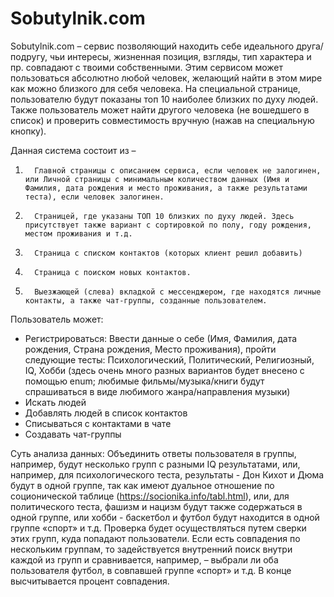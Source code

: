 # Sobutylnik.com
Sobutylnik.com – сервис позволяющий находить себе идеального друга/подругу, чьи интересы, жизненная позиция, взгляды, тип характера и пр. совпадают с твоими собственными. Этим сервисом может пользоваться абсолютно любой человек, желающий найти в этом мире как можно близкого для себя человека. На специальной странице, пользователю будут показаны топ 10 наиболее близких по духу людей. Также пользователь может найти другого человека (не вошедшего в список) и проверить совместимость вручную (нажав на специальную кнопку).
 
Данная система состоит из –
1.       Главной страницы с описанием сервиса, если человек не залогинен, или Личной страницы с минимальным количеством данных (Имя и Фамилия, дата рождения и место проживания, а также результатами теста), если человек залогинен.
2.       Страницей, где указаны ТОП 10 близких по духу людей. Здесь присутствует также вариант с сортировкой по полу, году рождения, местом проживания и т.д.
3.       Страница с списком контактов (которых клиент решил добавить)
4.       Страница с поиском новых контактов.
5.       Выезжающей (слева) вкладкой с мессенджером, где находятся личные контакты, а также чат-группы, созданные пользователем.
 
Пользователь может:
- Регистрироваться: Ввести данные о себе (Имя, Фамилия, дата рождения, Страна рождения, Место проживания), пройти следующие тесты: Психологический, Политический, Религиозный, IQ, Хобби (здесь очень много разных вариантов будет внесено с помощью enum; любимые фильмы/музыка/книги будут спрашиваться в виде любимого жанра/направления музыки)
- Искать людей
- Добавлять людей в список контактов
- Списываться с контактами в чате
- Создавать чат-группы
 
Суть анализа данных: Объединить ответы пользователя в группы, например, будут несколько групп с разными IQ результатами, или, например, для психологического теста, результаты - Дон Кихот и Дюма будут в одной группе, так как имеют дуальное отношение по соционической таблице (https://socionika.info/tabl.html), или, для политического теста, фашизм и нацизм будут также содержаться в одной группе, или хобби - баскетбол и футбол будут находится в одной группе «спорт» и т.д. Проверка будет осуществляться путем сверки этих групп, куда попадают пользователи. Если есть совпадения по нескольким группам, то задействуется внутренний поиск внутри каждой из групп и сравнивается, например, – выбрали ли оба пользователя футбол, в совпавшей группе «спорт» и т.д. В конце высчитывается процент совпадения.

